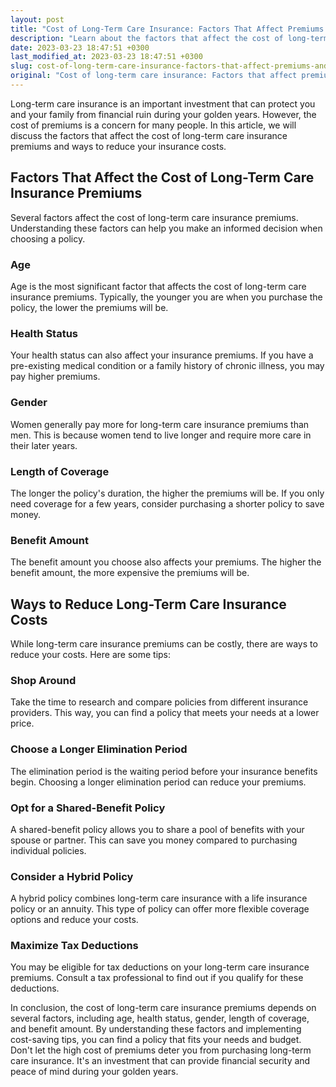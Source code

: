 ```yaml
---
layout: post
title: "Cost of Long-Term Care Insurance: Factors That Affect Premiums and Ways to Reduce Costs"
description: "Learn about the factors that affect the cost of long-term care insurance premiums and tips on how to reduce your insurance costs."
date: 2023-03-23 18:47:51 +0300
last_modified_at: 2023-03-23 18:47:51 +0300
slug: cost-of-long-term-care-insurance-factors-that-affect-premiums-and-ways-to-reduce-costs
original: "Cost of long-term care insurance: Factors that affect premiums and ways to reduce costs."
---
```

Long-term care insurance is an important investment that can protect you and your family from financial ruin during your golden years. However, the cost of premiums is a concern for many people. In this article, we will discuss the factors that affect the cost of long-term care insurance premiums and ways to reduce your insurance costs.

## Factors That Affect the Cost of Long-Term Care Insurance Premiums

Several factors affect the cost of long-term care insurance premiums. Understanding these factors can help you make an informed decision when choosing a policy.

### Age

Age is the most significant factor that affects the cost of long-term care insurance premiums. Typically, the younger you are when you purchase the policy, the lower the premiums will be.

### Health Status

Your health status can also affect your insurance premiums. If you have a pre-existing medical condition or a family history of chronic illness, you may pay higher premiums.

### Gender

Women generally pay more for long-term care insurance premiums than men. This is because women tend to live longer and require more care in their later years.

### Length of Coverage

The longer the policy's duration, the higher the premiums will be. If you only need coverage for a few years, consider purchasing a shorter policy to save money.

### Benefit Amount

The benefit amount you choose also affects your premiums. The higher the benefit amount, the more expensive the premiums will be.

## Ways to Reduce Long-Term Care Insurance Costs

While long-term care insurance premiums can be costly, there are ways to reduce your costs. Here are some tips:

### Shop Around

Take the time to research and compare policies from different insurance providers. This way, you can find a policy that meets your needs at a lower price.

### Choose a Longer Elimination Period

The elimination period is the waiting period before your insurance benefits begin. Choosing a longer elimination period can reduce your premiums.

### Opt for a Shared-Benefit Policy

A shared-benefit policy allows you to share a pool of benefits with your spouse or partner. This can save you money compared to purchasing individual policies.

### Consider a Hybrid Policy

A hybrid policy combines long-term care insurance with a life insurance policy or an annuity. This type of policy can offer more flexible coverage options and reduce your costs.

### Maximize Tax Deductions

You may be eligible for tax deductions on your long-term care insurance premiums. Consult a tax professional to find out if you qualify for these deductions.

In conclusion, the cost of long-term care insurance premiums depends on several factors, including age, health status, gender, length of coverage, and benefit amount. By understanding these factors and implementing cost-saving tips, you can find a policy that fits your needs and budget. Don't let the high cost of premiums deter you from purchasing long-term care insurance. It's an investment that can provide financial security and peace of mind during your golden years.